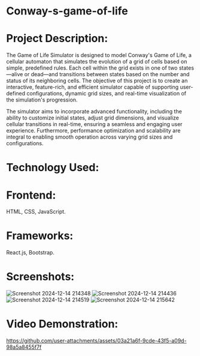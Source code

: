 # Conway-s-game-of-life
# Project Description:

The Game of Life Simulator is designed to model Conway's Game of Life, a cellular automaton that simulates the evolution of a grid of cells based on simple, predefined rules. Each cell within the grid exists in one of two states—alive or dead—and transitions between states based on the number and status of its neighboring cells. The objective of this project is to create an interactive, feature-rich, and efficient simulator capable of supporting user-defined configurations, dynamic grid sizes, and real-time visualization of the simulation's progression. 

The simulator aims to incorporate advanced functionality, including the ability to customize initial states, adjust grid dimensions, and visualize cellular transitions in real-time, ensuring a seamless and engaging user experience. Furthermore, 
performance optimization and scalability are integral to enabling smooth operation across varying grid sizes and configurations.

# Technology Used:
# Frontend:    
HTML, CSS, JavaScript.
# Frameworks:
React.js, Bootstrap.

# Screenshots:

![Screenshot 2024-12-14 214348](https://github.com/user-attachments/assets/ce9cd308-9c5c-474f-a03e-15d95f9f20d1)
![Screenshot 2024-12-14 214436](https://github.com/user-attachments/assets/749014da-9e18-4990-91e5-9fbba89eba18)
![Screenshot 2024-12-14 214519](https://github.com/user-attachments/assets/5160fe93-ebf8-430b-bcb5-c71341d48c29)
![Screenshot 2024-12-14 215642](https://github.com/user-attachments/assets/80d14b58-09b9-4587-8928-ccf99311dd80)

# Video Demonstration:
https://github.com/user-attachments/assets/03a21a6f-9cde-43f5-a09d-98a5a8455f7f


